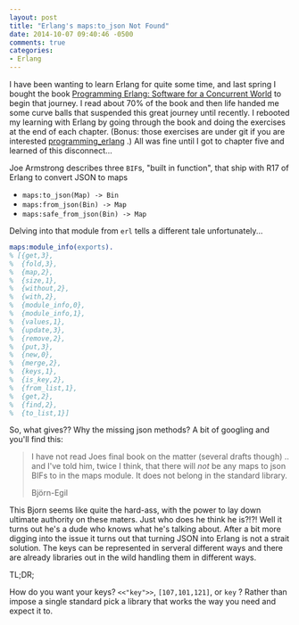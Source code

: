 ```yaml
---
layout: post
title: "Erlang's maps:to_json Not Found"
date: 2014-10-07 09:40:46 -0500
comments: true
categories: 
- Erlang
---
```

I have been wanting to learn Erlang for quite some time, and last spring I
bought the book
[Programming Erlang: Software for a Concurrent World](http://goo.gl/xYyQ0d)
to begin that journey.  I read about 70% of the book and then life handed me
some curve balls that suspended this great journey until recently.  I rebooted
my learning with Erlang by going through the book and doing the exercises at
the end of each chapter. (Bonus: those exercises are under git if you are
interested [programming_erlang](http://goo.gl/WUgFVX) .)  All was fine until I
got to chapter five and learned of this disconnect...

<!-- more -->

Joe Armstrong describes three `BIF`s, "built in function", that ship with R17
of Erlang to convert JSON to maps

* `maps:to_json(Map) -> Bin`
* `maps:from_json(Bin) -> Map`
* `maps:safe_from_json(Bin) -> Map`

Delving into that module from `erl` tells a different tale unfortunately...

```erlang R17 Maps method list
maps:module_info(exports).
% [{get,3},
%  {fold,3},
%  {map,2},
%  {size,1},
%  {without,2},
%  {with,2},
%  {module_info,0},
%  {module_info,1},
%  {values,1},
%  {update,3},
%  {remove,2},
%  {put,3},
%  {new,0},
%  {merge,2},
%  {keys,1},
%  {is_key,2},
%  {from_list,1},
%  {get,2},
%  {find,2},
%  {to_list,1}]

```

So, what gives?? Why the missing json methods?  A bit of googling and you'll
find this:

>I have not read Joes final book on the matter (several drafts though)
>.. and I've told him, twice I think, that there will *not* be any maps
>to json BIFs to in the maps module. It does not belong in the standard
>library.
>
> Björn-Egil

This Bjorn seems like quite the hard-ass, with the power to lay down ultimate
authority on these maters.  Just who does he think he is?!?!  Well it turns out
he's a dude who knows what he's talking about.  After a bit more digging into
the issue it turns out that turning JSON into Erlang is not a strait solution.
The keys can be represented in serveral different ways and there are already
libraries out in the wild handling them in different ways.

TL;DR;

How do you want your keys?  `<<"key">>`, `[107,101,121]`, or `key` ? Rather
than impose a single standard pick a library that works the way you need and
expect it to.

